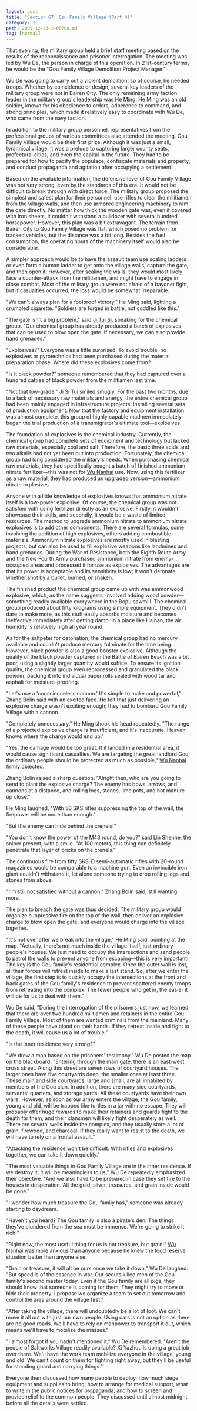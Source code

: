 ```yaml
---
layout: post
title: "Section 67: Gou Family Village (Part 4)"
category: 2
path: 2009-12-23-2-06700.md
tag: [normal]
---
```


That evening, the military group held a brief staff meeting based on the results of the reconnaissance and prisoner interrogation. The meeting was led by Wu De, the person in charge of this operation. In 21st-century terms, he would be the "Gou Family Village Demolition Project Manager."

Wu De was going to carry out a violent demolition, so of course, he needed troops. Whether by coincidence or design, several key leaders of the military group were not in Bairen City. The only remaining army faction leader in the military group's leadership was He Ming. He Ming was an old soldier, known for his obedience to orders, adherence to command, and strong principles, which made it relatively easy to coordinate with Wu De, who came from the navy faction.

In addition to the military group personnel, representatives from the professional groups of various committees also attended the meeting. Gou Family Village would be their first prize. Although it was just a small, tyrannical village, it was a prelude to capturing larger county seats, prefectural cities, and even the capital in the future. They had to be prepared for how to pacify the populace, confiscate materials and property, and conduct propaganda and agitation after occupying a settlement.

Based on the available information, the defensive level of Gou Family Village was not very strong, even by the standards of this era. It would not be difficult to break through with direct force. The military group proposed the simplest and safest plan for their personnel: use rifles to clear the militiamen from the village walls, and then use armored engineering machinery to ram the gate directly. No matter how thick the wooden gate was, even if covered with iron sheets, it couldn't withstand a bulldozer with several hundred horsepower. However, this plan was a bit extravagant. The terrain from Bairen City to Gou Family Village was flat, which posed no problem for tracked vehicles, but the distance was a bit long. Besides the fuel consumption, the operating hours of the machinery itself would also be considerable.

A simpler approach would be to have the assault team use scaling ladders or even form a human ladder to get onto the village walls, capture the gate, and then open it. However, after scaling the walls, they would most likely face a counter-attack from the militiamen, and might have to engage in close combat. Most of the military group were not afraid of a bayonet fight, but if casualties occurred, the loss would be somewhat irreparable.

"We can't always plan for a foolproof victory," He Ming said, lighting a crumpled cigarette. "Soldiers are forged in battle, not coddled like this."

"The gate isn't a big problem," said [Ji Tui Si][y044], speaking for the chemical group. "Our chemical group has already produced a batch of explosives that can be used to blow open the gate. If necessary, we can also provide hand grenades."

"Explosives?" Everyone was a little surprised. To avoid trouble, no explosives or pyrotechnics had been purchased during the material preparation phase. Where did these explosives come from?

"Is it black powder?" someone remembered that they had captured over a hundred catties of black powder from the militiamen last time.

"Not that low-grade." [Ji Si Tui][y044] smiled smugly. For the past two months, due to a lack of necessary raw materials and energy, the entire chemical group had been mainly engaged in infrastructure projects: installing several sets of production equipment. Now that the factory and equipment installation was almost complete, this group of highly capable madmen immediately began the trial production of a transmigrator's ultimate tool—explosives.

The foundation of explosives is the chemical industry. Currently, the chemical group had complete sets of equipment and technology but lacked raw materials, especially coal and salt. Therefore, the basic three acids and two alkalis had not yet been put into production. Fortunately, the chemical group had long considered the military's needs. When purchasing chemical raw materials, they had specifically bought a batch of finished ammonium nitrate fertilizer—this was not for [Wu Nanhai][y009] use. Now, using this fertilizer as a raw material, they had produced an upgraded version—ammonium nitrate explosives.

Anyone with a little knowledge of explosives knows that ammonium nitrate itself is a low-power explosive. Of course, the chemical group was not satisfied with using fertilizer directly as an explosive. Firstly, it wouldn't showcase their skills, and secondly, it would be a waste of limited resources. The method to upgrade ammonium nitrate to ammonium nitrate explosives is to add other components. There are several formulas, some involving the addition of high explosives, others adding combustible materials. Ammonium nitrate explosives are mostly used in blasting projects, but can also be used to fill explosive weapons like landmines and hand grenades. During the War of Resistance, both the Eighth Route Army and the New Fourth Army purchased ammonium nitrate from enemy-occupied areas and processed it for use as explosives. The advantages are that its power is acceptable and its sensitivity is low; it won't detonate whether shot by a bullet, burned, or shaken.

The finished product the chemical group came up with was ammonwood explosive, which, as the name suggests, involved adding wood powder—something readily available everywhere in the Bopu sawmill. The chemical group produced about fifty kilograms using simple equipment. They didn't dare to make more, as this stuff easily absorbs moisture and becomes ineffective immediately after getting damp. In a place like Hainan, the air humidity is relatively high all year round.

As for the saltpeter for detonation, the chemical group had no mercury available and couldn't produce mercury fulminate for the time being. However, black powder is also a good booster explosive. Although the quality of the black powder captured in the Battle of Bairen Beach was a bit poor, using a slightly larger quantity would suffice. To ensure its ignition quality, the chemical group even reprocessed and granulated the black powder, packing it into individual paper rolls sealed with wood tar and asphalt for moisture-proofing.

"Let's use a 'conscienceless cannon.' It's simple to make and powerful," Zhang Bolin said with an excited face. He felt that just delivering an explosive charge wasn't exciting enough; they had to bombard Gou Family Village with a cannon.

"Completely unnecessary." He Ming shook his head repeatedly. "The range of a projected explosive charge is insufficient, and it's inaccurate. Heaven knows where the charge would end up."

"Yes, the damage would be too great. If it landed in a residential area, it would cause significant casualties. We are targeting the great landlord Gou; the ordinary people should be protected as much as possible," [Wu Nanhai][y009] firmly objected.

Zhang Bolin raised a sharp question: "Alright then, who are you going to send to plant the explosive charge? The enemy has bows, arrows, and cannons at a distance, and rolling logs, stones, lime pots, and hot manure up close."

He Ming laughed, "With 50 SKS rifles suppressing the top of the wall, the firepower will be more than enough."

"But the enemy can hide behind the crenels!"

"You don't know the power of the M43 round, do you?" said Lin Shenhe, the sniper present, with a smile. "At 100 meters, this thing can definitely penetrate that layer of bricks on the crenels."

The continuous fire from fifty SKS-D semi-automatic rifles with 20-round magazines would be comparable to a machine gun. Even an invincible iron giant couldn't withstand it, let alone someone trying to drop rolling logs and stones from above.

"I'm still not satisfied without a cannon," Zhang Bolin said, still wanting more.

The plan to breach the gate was thus decided. The military group would organize suppressive fire on the top of the wall, then deliver an explosive charge to blow open the gate, and everyone would charge into the village together.

"It's not over after we break into the village," He Ming said, pointing at the map. "Actually, there's not much inside the village itself, just ordinary people's houses. We just need to occupy the intersections and send people to patrol the walls to prevent anyone from escaping—this is very important! The key is the Gou family's residential complex. Once the outer wall is lost, all their forces will retreat inside to make a last stand. So, after we enter the village, the first step is to quickly occupy the intersections at the front and back gates of the Gou family's residence to prevent scattered enemy troops from retreating into the complex. The fewer people who get in, the easier it will be for us to deal with them."

Wu De said, "During the interrogation of the prisoners just now, we learned that there are over two hundred militiamen and retainers in the entire Gou Family Village. Most of them are wanted criminals from the mainland. Many of these people have blood on their hands. If they retreat inside and fight to the death, it will cause us a lot of trouble."

"Is the inner residence very strong?"

"We drew a map based on the prisoners' testimony." Wu De posted the map on the blackboard. "Entering through the main gate, there is an east-west cross street. Along this street are seven rows of courtyard houses. The larger ones have five courtyards deep, the smaller ones at least three. These main and side courtyards, large and small, are all inhabited by members of the Gou clan. In addition, there are many side courtyards, servants' quarters, and storage yards. All these courtyards have their own walls. However, as soon as our army enters the village, the Gou family, young and old, will be trapped like turtles in a jar with no escape. They will probably offer huge rewards to make their retainers and guards fight to the death for them, and their clansmen will likely fight desperately as well. There are several wells inside the complex, and they usually store a lot of grain, firewood, and charcoal. If they really want to resist to the death, we will have to rely on a frontal assault."

"Attacking the residence won't be difficult. With rifles and explosives together, we can take it down quickly."

"The most valuable things in Gou Family Village are in the inner residence. If we destroy it, it will be meaningless to us," Wu De repeatedly emphasized their objective. "And we also have to be prepared in case they set fire to the houses in desperation. All the gold, silver, treasures, and grain inside would be gone."

"I wonder how much treasure the Gou family has," someone was already starting to daydream.

"Haven't you heard? The Gou family is also a pirate's den. The things they've plundered from the sea must be immense. We're going to strike it rich!"

"Right now, the most useful thing for us is not treasure, but grain!" [Wu Nanhai][y009] was more anxious than anyone because he knew the food reserve situation better than anyone else.

"Grain or treasure, it will all be ours once we take it down," Wu De laughed. "But speed is of the essence in war. Our scouts killed men of the Gou family's second master today. Even if the Gou family are all pigs, they should know that someone is coming for them. They might try to move or hide their property. I propose we organize a team to set out tomorrow and control the area around the village first."

"After taking the village, there will undoubtedly be a lot of loot. We can't move it all out with just our own people. Using cars is not an option as there are no good roads. We'll have to rely on manpower to transport it out, which means we'll have to mobilize the masses."

"I almost forgot if you hadn't mentioned it," Wu De remembered. "Aren't the people of Saltworks Village readily available? Xi Yazhou is doing a great job over there. We'll have the work team mobilize everyone in the village, young and old. We can't count on them for fighting right away, but they'll be useful for standing guard and carrying things."

Everyone then discussed how many people to deploy, how much siege equipment and supplies to bring, how to arrange for medical support, what to write in the public notices for propaganda, and how to screen and provide relief to the common people. They discussed until almost midnight before all the details were settled.

[y009]: /characters/y009 "Wu Nanhai"
[y044]: /characters/y044 "Ji Si Tui"
